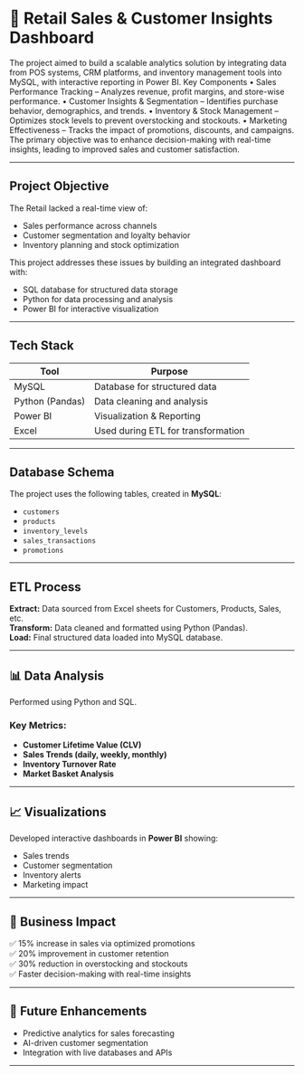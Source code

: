 # 🛒 Retail Sales & Customer Insights Dashboard

The project aimed to build a scalable analytics solution by integrating data from POS 
systems, CRM platforms, and inventory management tools into MySQL, with 
interactive reporting in Power BI. 
Key Components 
• Sales Performance Tracking – Analyzes revenue, profit margins, and store-wise 
performance. 
• Customer Insights & Segmentation – Identifies purchase behavior, 
demographics, and trends. 
• Inventory & Stock Management – Optimizes stock levels to prevent 
overstocking and stockouts. 
• Marketing Effectiveness – Tracks the impact of promotions, discounts, and 
campaigns. 
The primary objective was to enhance decision-making with real-time insights, 
leading to improved sales and customer satisfaction. 

---

##  Project Objective

The Retail lacked a real-time view of:
- Sales performance across channels
- Customer segmentation and loyalty behavior
- Inventory planning and stock optimization

This project addresses these issues by building an integrated dashboard with:
- SQL database for structured data storage
- Python for data processing and analysis
- Power BI for interactive visualization

---

##  Tech Stack

| Tool         | Purpose                          |
|--------------|----------------------------------|
| MySQL        | Database for structured data     |
| Python (Pandas) | Data cleaning and analysis     |
| Power BI     | Visualization & Reporting        |
| Excel        | Used during ETL for transformation |

---

##  Database Schema

The project uses the following tables, created in **MySQL**:
- `customers`
- `products`
- `inventory_levels`
- `sales_transactions`
- `promotions`

---

##  ETL Process

**Extract:** Data sourced from Excel sheets for Customers, Products, Sales, etc.  
**Transform:** Data cleaned and formatted using Python (Pandas).  
**Load:** Final structured data loaded into MySQL database.



---

## 📊 Data Analysis

Performed using Python and SQL.

### Key Metrics:
- **Customer Lifetime Value (CLV)**
- **Sales Trends (daily, weekly, monthly)**
- **Inventory Turnover Rate**
- **Market Basket Analysis**


---

## 📈 Visualizations

Developed interactive dashboards in **Power BI** showing:
- Sales trends
- Customer segmentation
- Inventory alerts
- Marketing impact



---

## 📌 Business Impact

✅ 15% increase in sales via optimized promotions  
✅ 20% improvement in customer retention  
✅ 30% reduction in overstocking and stockouts  
✅ Faster decision-making with real-time insights



---

## 🔮 Future Enhancements

- Predictive analytics for sales forecasting  
- AI-driven customer segmentation  
- Integration with live databases and APIs

---

